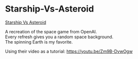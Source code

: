 # Starship-Vs-Asteroid

<a href="https://starship-vs-asteroid.pages.dev/">Starship Vs Asteroid</a>

A recreation of the space game from OpenAI. <br>
Every refresh gives you a random space background. <br>
The spinning Earth is my favorite.

Using their video as a tutorial:
https://youtu.be/Zm9B-DvwOgw
